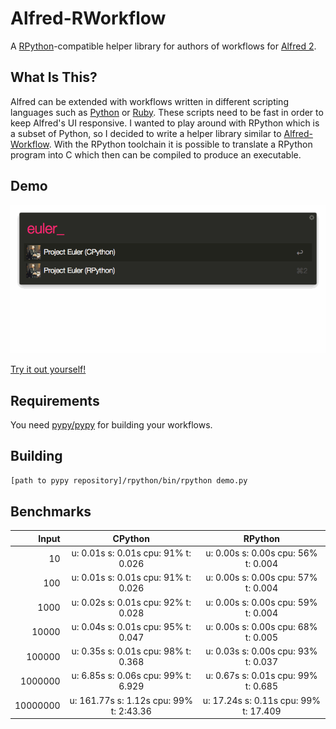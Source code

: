 # Alfred-RWorkflow

A [RPython][rpython]-compatible helper library for authors of workflows for [Alfred 2][alfred].

## What Is This?
Alfred can be extended with workflows written in different scripting languages such as [Python][python] or [Ruby][ruby].
These scripts need to be fast in order to keep Alfred's UI responsive. I wanted to play around with RPython which is a subset
of Python, so I decided to write a helper library similar to [Alfred-Workflow](alfred-workflow). With the RPython toolchain
it is possible to translate a RPython program into C which then can be compiled to produce an executable.

## Demo

![Demo](./demo.gif)

[Try it out yourself!][latest]

## Requirements
You need [pypy/pypy][pypy] for building your workflows.

## Building
```bash
[path to pypy repository]/rpython/bin/rpython demo.py
```

## Benchmarks
| Input       | CPython                                 | RPython                               |                  
| -----------:|:---------------------------------------:|:-------------------------------------:|
| 10          | u: 0.01s s: 0.01s cpu: 91% t: 0.026     | u: 0.00s s: 0.00s cpu: 56% t: 0.004   |
| 100         | u: 0.01s s: 0.01s cpu: 91% t: 0.026     | u: 0.00s s: 0.00s cpu: 57% t: 0.004   |
| 1000        | u: 0.02s s: 0.01s cpu: 92% t: 0.028     | u: 0.00s s: 0.00s cpu: 59% t: 0.004   |
| 10000       | u: 0.04s s: 0.01s cpu: 95% t: 0.047     | u: 0.00s s: 0.00s cpu: 68% t: 0.005   |
| 100000      | u: 0.35s s: 0.01s cpu: 98% t: 0.368     | u: 0.03s s: 0.00s cpu: 93% t: 0.037   |
| 1000000     | u: 6.85s s: 0.06s cpu: 99% t: 6.929     | u: 0.67s s: 0.01s cpu: 99% t: 0.685   |
| 10000000    | u: 161.77s s: 1.12s cpu: 99% t: 2:43.36 | u: 17.24s s: 0.11s cpu: 99% t: 17.409 |

[alfred]: http://www.alfredapp.com/
[alfred-workflow]: http://www.alfredapp.com/
[latest]: https://github.com/fniephaus/alfred-rworkflow/releases/latest/
[pypy]: https://bitbucket.org/pypy/pypy
[python]: https://www.python.org/
[rpython]: http://rpython.readthedocs.org/
[ruby]: https://www.ruby-lang.org/
